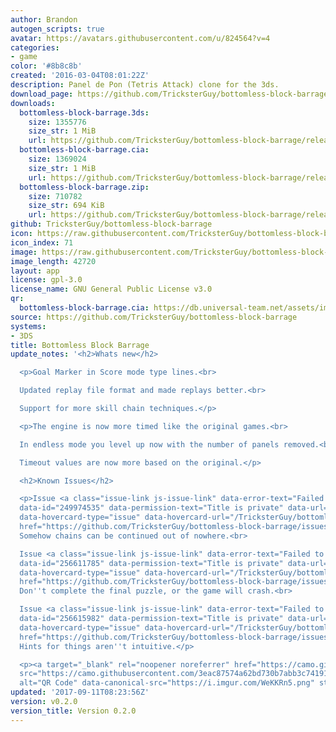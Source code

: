 ```yaml
---
author: Brandon
autogen_scripts: true
avatar: https://avatars.githubusercontent.com/u/824564?v=4
categories:
- game
color: '#8b8c8b'
created: '2016-03-04T08:01:22Z'
description: Panel de Pon (Tetris Attack) clone for the 3ds.
download_page: https://github.com/TricksterGuy/bottomless-block-barrage/releases
downloads:
  bottomless-block-barrage.3ds:
    size: 1355776
    size_str: 1 MiB
    url: https://github.com/TricksterGuy/bottomless-block-barrage/releases/download/v0.2.0/bottomless-block-barrage.3ds
  bottomless-block-barrage.cia:
    size: 1369024
    size_str: 1 MiB
    url: https://github.com/TricksterGuy/bottomless-block-barrage/releases/download/v0.2.0/bottomless-block-barrage.cia
  bottomless-block-barrage.zip:
    size: 710782
    size_str: 694 KiB
    url: https://github.com/TricksterGuy/bottomless-block-barrage/releases/download/v0.2.0/bottomless-block-barrage.zip
github: TricksterGuy/bottomless-block-barrage
icon: https://raw.githubusercontent.com/TricksterGuy/bottomless-block-barrage/master/resources/icon.png
icon_index: 71
image: https://raw.githubusercontent.com/TricksterGuy/bottomless-block-barrage/master/resources/banner.png
image_length: 42720
layout: app
license: gpl-3.0
license_name: GNU General Public License v3.0
qr:
  bottomless-block-barrage.cia: https://db.universal-team.net/assets/images/qr/bottomless-block-barrage-cia.png
source: https://github.com/TricksterGuy/bottomless-block-barrage
systems:
- 3DS
title: Bottomless Block Barrage
update_notes: '<h2>Whats new</h2>

  <p>Goal Marker in Score mode type lines.<br>

  Updated replay file format and made replays better.<br>

  Support for more skill chain techniques.</p>

  <p>The engine is now more timed like the original games.<br>

  In endless mode you level up now with the number of panels removed.<br>

  Timeout values are now more based on the original.</p>

  <h2>Known Issues</h2>

  <p>Issue <a class="issue-link js-issue-link" data-error-text="Failed to load title"
  data-id="249974535" data-permission-text="Title is private" data-url="https://github.com/TricksterGuy/bottomless-block-barrage/issues/10"
  data-hovercard-type="issue" data-hovercard-url="/TricksterGuy/bottomless-block-barrage/issues/10/hovercard"
  href="https://github.com/TricksterGuy/bottomless-block-barrage/issues/10">#10</a>.
  Somehow chains can be continued out of nowhere.<br>

  Issue <a class="issue-link js-issue-link" data-error-text="Failed to load title"
  data-id="256611785" data-permission-text="Title is private" data-url="https://github.com/TricksterGuy/bottomless-block-barrage/issues/13"
  data-hovercard-type="issue" data-hovercard-url="/TricksterGuy/bottomless-block-barrage/issues/13/hovercard"
  href="https://github.com/TricksterGuy/bottomless-block-barrage/issues/13">#13</a>.
  Don''t complete the final puzzle, or the game will crash.<br>

  Issue <a class="issue-link js-issue-link" data-error-text="Failed to load title"
  data-id="256615982" data-permission-text="Title is private" data-url="https://github.com/TricksterGuy/bottomless-block-barrage/issues/14"
  data-hovercard-type="issue" data-hovercard-url="/TricksterGuy/bottomless-block-barrage/issues/14/hovercard"
  href="https://github.com/TricksterGuy/bottomless-block-barrage/issues/14">#14</a>.
  Hints for things aren''t intuitive.</p>

  <p><a target="_blank" rel="noopener noreferrer" href="https://camo.githubusercontent.com/3eac87574a62bd730b7abb3c741913e4ac719d37de1c7b7642405de93bb7f622/68747470733a2f2f692e696d6775722e636f6d2f57654b4b526e352e706e67"><img
  src="https://camo.githubusercontent.com/3eac87574a62bd730b7abb3c741913e4ac719d37de1c7b7642405de93bb7f622/68747470733a2f2f692e696d6775722e636f6d2f57654b4b526e352e706e67"
  alt="QR Code" data-canonical-src="https://i.imgur.com/WeKKRn5.png" style="max-width:100%;"></a></p>'
updated: '2017-09-11T08:23:56Z'
version: v0.2.0
version_title: Version 0.2.0
---
```

